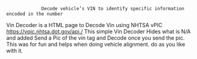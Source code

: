                  Decode vehicle’s VIN to identify specific information encoded in the number
Vin Decoder is a HTML page to Decode Vin using NHTSA vPIC https://vpic.nhtsa.dot.gov/api./ This simple Vin Decoder Hides what is N/A and added Send a Pic of the vin tag and Decode once you send the pic.
This was for fun and helps when doing vehicle alignment. do as you like with it. 
